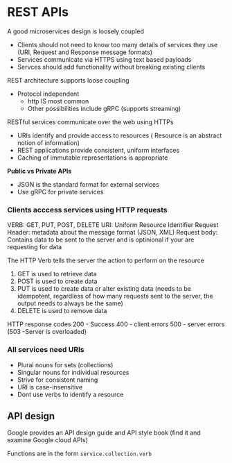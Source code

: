 # REST APIs

A good microservices design is loosely coupled

- Clients should not need to know too many details of services they use (URI, Request and Response message formats)
- Services communicate via HTTPS using text based payloads
- Servces should add functionality without breaking existing clients

REST architecture supports loose coupling
- Protocol independent
  - http IS most common
  - Other possibilities include gRPC (supports streaming)

RESTful services communicate over the web using HTTPs

- URIs identify and provide access to resources (
Resource is an abstract notion of information)
- REST applications provide consistent, uniform interfaces
- Caching of immutable representations is appropriate

**Public vs Private APIs**
- JSON is the standard format for external services
- Use gRPC for private services

### Clients acccess services using HTTP requests

VERB: GET, PUT, POST, DELETE
URI: Uniform Resource Identifier
Request Header: metadata about the message format (JSON, XML)
Request body: Contains data to be sent to the server and is optinional if your are requesting for data

The HTTP Verb tells the server the action to perform on the resource

1. GET is used to retrieve data
2. POST is used to create data
3. PUT is used to create data or alter existing data (needs to be idempotent, regardless of how many requests sent to the server, the output needs to always be the same)
4. DELETE is used to remove data

HTTP response codes
200 - Success
400 - client errors
500 - server errors (503 -Server is overloaded)

### All services need URIs
- Plural nouns for sets (collections) 
- Singular nouns for individual resources
- Strive for consistent naming
- URI is case-insensitive
- Dont use verbs to identify a resource

## API design
Google provides an API design guide and API style book (find it and examine Google cloud APIs)

Functions are in the form ```service.collection.verb```


